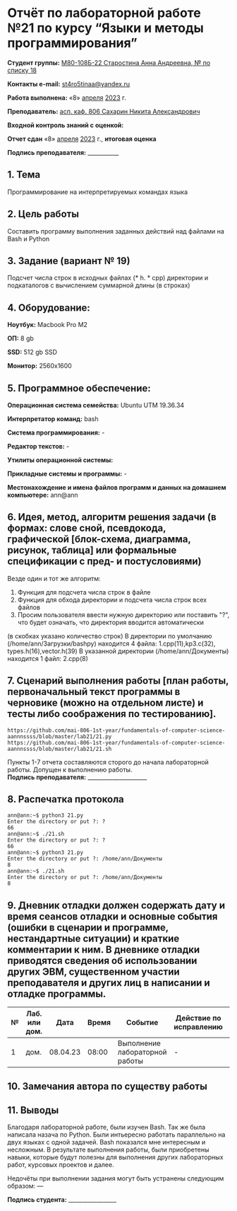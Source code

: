 # Отчёт по лабораторной работе №21 по курсу “Языки и методы программирования”

<b>Студент группы:</b> <ins>М80-108Б-22 Старостина Анна Андреевна, № по списку 18</ins>

<b>Контакты e-mail:</b> <ins>st4ro5tinaa@yandex.ru</ins>

<b>Работа выполнена:</b> «8» <ins>апреля</ins> <ins>2023</ins> г.

<b>Преподаватель:</b> <ins>асп. каф. 806 Сахарин Никита Александрович</ins>

<b>Входной контроль знаний с оценкой:</b> <ins> </ins>

<b>Отчет сдан</b> «8» <ins>апреля</ins> <ins>2023</ins> г., <b>итоговая оценка</b> <ins> </ins>

<b>Подпись преподавателя:</b> ___________


## 1. Тема
Программирование на интерпретируемых командах языка
## 2. Цель работы
Составить программу выполнения заданных действий над файлами на Bash и Python
## 3. Задание (вариант № 19)
Подсчет числа строк в исходных файлах (* h. * срр) директории и подкаталогов с вычислением суммарной длины (в строках)
## 4. Оборудование:
<b>Ноутбук:</b> Macbook Pro M2

<b>ОП:</b> 8 gb

<b>SSD:</b> 512 gb SSD

<b>Монитор:</b> 2560x1600

## 5. Программное обеспечение:
<b>Операционная система семейства:</b> Ubuntu UTM 19.36.34

<b>Интерпретатор команд:</b> bash

<b>Система программирования:</b> -

<b>Редактор текстов:</b> -

<b>Утилиты операционной системы:</b> 

<b>Прикладные системы и программы:</b> -

<b>Местонахождение и имена файлов программ и данных на домашнем компьютере:</b> ann@ann

## 6. Идея, метод, алгоритм решения задачи (в формах: слове сной, псевдокода, графической [блок-схема, диаграмма, рисунок, таблица] или формальные спецификации с пред- и постусловиями)

Везде один и тот же алгоритм:

1. Функция для подсчета числа строк в файле
2. Функция для обхода директории и подсчета числа строк всех файлов
3. Просим пользователя ввести нужную директорию или поставить "?", что будет означать, что директория вводится автоматически

(в скобках указано количество строк)
В директории по умолчанию (/home/ann/Загрузки/bashpy) находится 4 файла: 1.cpp(11),kp3.c(32), types.h(16),vector.h(39)
В указанной директории (/home/ann/Документы) находится 1 файл: 2.cpp(8)
## 7. Сценарий выполнения работы [план работы, первоначальный текст программы в черновике (можно на отдельном листе) и тесты либо соображения по тестированию].

```
https://github.com/mai-806-1st-year/fundamentals-of-computer-science-aannnssss/blob/master/lab21/21.py
https://github.com/mai-806-1st-year/fundamentals-of-computer-science-aannnssss/blob/master/lab21/21.sh
```
Пункты 1-7 отчета составляются сторого до начала лабораторной работы.
Допущен к выполнению работы.  
<b>Подпись преподавателя:</b> _____________________

## 8. Распечатка протокола 


```
ann@ann:~$ python3 21.py
Enter the directory or put ?: ?
66
ann@ann:~$ ./21.sh
Enter the directory or put ?: ?
66
ann@ann:~$ python3 21.py
Enter the directory or put ?: /home/ann/Документы
8
ann@ann:~$ ./21.sh
Enter the directory or put ?: /home/ann/Документы
8
```

## 9. Дневник отладки должен содержать дату и время сеансов отладки и основные события (ошибки в сценарии и программе, нестандартные ситуации) и краткие комментарии к ним. В дневнике отладки приводятся сведения об использовании других ЭВМ, существенном участии преподавателя и других лиц в написании и отладке программы.

| № |  Лаб. или дом. | Дата | Время | Событие | Действие по исправлению | Примечание |
| ------ | ------ | ------ | ------ | ------ | ------ | ------ |
| 1 | дом. | 08.04.23 | 08:00 | Выполнение лабораторной работы | - | - |

## 10. Замечания автора по существу работы 



## 11. Выводы

Благодаря лабораторной работе, были изучен Bash. Так же была написала назача по Python. Были интьересно работать параллельно на двух языках с одной задачей. Bash показался мне интересным и несложным. В результате выполнения работы, были приобретены навыки, которые будут полезны для выполнения других лабораторных работ, курсовых проектов и далее.

Недочёты при выполнении задания могут быть устранены следующим образом: —

<b>Подпись студента:</b> _________________


